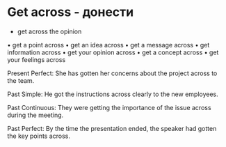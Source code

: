 # Get across - донести

- get across the opinion

• get a point across
• get an idea across
• get a message across
• get information across
• get your opinion across
• get a concept across
• get your feelings across

Present Perfect:
She has gotten her concerns about the project across to the team.

Past Simple:
He got the instructions across clearly to the new employees.

Past Continuous:
They were getting the importance of the issue across during the meeting.

Past Perfect:
By the time the presentation ended, the speaker had gotten the key points across.
